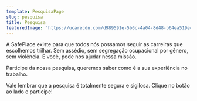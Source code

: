 ```yaml
---
template: PesquisaPage
slug: pesquisa
title: Pesquisa
featuredImage: 'https://ucarecdn.com/d989591e-5b6c-4a04-8d48-b64ea519ec33/'
---
```

A SafePlace existe para que todos nós possamos seguir as carreiras que escolhemos trilhar. Sem assédio, sem segregação ocupacional por gênero, sem violência. E você, pode nos ajudar nessa missão.

Participe da nossa pesquisa, queremos saber como é a sua experiência no trabalho.

Vale lembrar que a pesquisa é totalmente segura e sigilosa. Clique no botão ao lado e participe!
